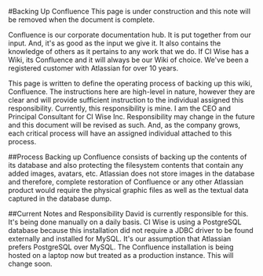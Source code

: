 #Backing Up Confluence 
This page is under construction and this note will be removed when the document is complete.

Confluence is our corporate documentation hub. It is put together from our input. And, it's as good as the input we give it. It also contains the knowledge of others as it pertains to any work that we do. If CI Wise has a Wiki, its Confluence and it will always be our Wiki of choice. We've been a registered customer with Atlassian for over 10 years.

This page is written to define the operating process of backing up this wiki, Confluence. The instructions here are high-level in nature, however they are clear and will provide sufficient instruction to the individual assigned this responsibility. Currently, this responsibility is mine. I am the CEO and Principal Consultant for CI Wise Inc. Responsibility may change in the future and this document will be revised as such. And, as the company grows, each critical process will have an assigned individual attached to this process.

##Process
Backing up Confluence consists of backing up the contents of its database and also protecting the filesystem contents that contain any added images, avatars, etc. Atlassian does not store images in the database and therefore, complete restoration of Confluence or any other Atlassian product would require the physical graphic files as well as the textual data captured in the database dump.

##Current Notes and Responsibility 
David is currently responsible for this. It's being done manually on a daily basis. CI Wise is using a PostgreSQL database because this installation did not require a JDBC driver to be found externally and installed for MySQL. It's our assumption that Atlassian prefers PostgreSQL over MySQL. The Confluence installation is being hosted on a laptop now but treated as a production instance. This will change soon. 
